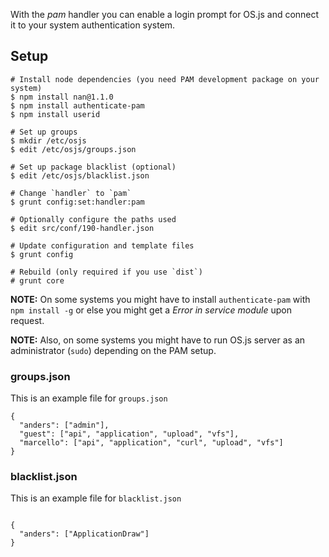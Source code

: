 With the *pam* handler you can enable a login prompt for OS.js and connect it to your system authentication system.

## Setup

```
# Install node dependencies (you need PAM development package on your system)
$ npm install nan@1.1.0
$ npm install authenticate-pam
$ npm install userid

# Set up groups
$ mkdir /etc/osjs
$ edit /etc/osjs/groups.json

# Set up package blacklist (optional)
$ edit /etc/osjs/blacklist.json

# Change `handler` to `pam`
$ grunt config:set:handler:pam

# Optionally configure the paths used
$ edit src/conf/190-handler.json

# Update configuration and template files
$ grunt config

# Rebuild (only required if you use `dist`)
# grunt core

```


**NOTE:** On some systems you might have to install `authenticate-pam` with `npm install -g` or else you might get a *Error in service module* upon request.

**NOTE:** Also, on some systems you might have to run OS.js server as an administrator (`sudo`) depending on the PAM setup.


### groups.json

This is an example file for `groups.json`

```
{
  "anders": ["admin"],
  "guest": ["api", "application", "upload", "vfs"],
  "marcello": ["api", "application", "curl", "upload", "vfs"]
}
```

### blacklist.json

This is an example file for `blacklist.json`

```

{
  "anders": ["ApplicationDraw"]
}

```
